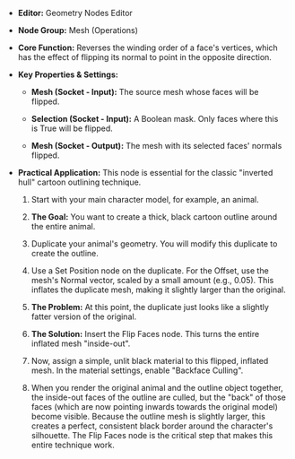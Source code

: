 - **Editor:** Geometry Nodes Editor
    
- **Node Group:** Mesh (Operations)
    
- **Core Function:** Reverses the winding order of a face's vertices, which has the effect of flipping its normal to point in the opposite direction.
    
- **Key Properties & Settings:**
    
    - **Mesh (Socket - Input):** The source mesh whose faces will be flipped.
        
    - **Selection (Socket - Input):** A Boolean mask. Only faces where this is True will be flipped.
        
    - **Mesh (Socket - Output):** The mesh with its selected faces' normals flipped.
        
- **Practical Application:** This node is essential for the classic "inverted hull" cartoon outlining technique.
    
    1. Start with your main character model, for example, an animal.
        
    2. **The Goal:** You want to create a thick, black cartoon outline around the entire animal.
        
    3. Duplicate your animal's geometry. You will modify this duplicate to create the outline.
        
    4. Use a Set Position node on the duplicate. For the Offset, use the mesh's Normal vector, scaled by a small amount (e.g., 0.05). This inflates the duplicate mesh, making it slightly larger than the original.
        
    5. **The Problem:** At this point, the duplicate just looks like a slightly fatter version of the original.
        
    6. **The Solution:** Insert the Flip Faces node. This turns the entire inflated mesh "inside-out".
        
    7. Now, assign a simple, unlit black material to this flipped, inflated mesh. In the material settings, enable "Backface Culling".
        
    8. When you render the original animal and the outline object together, the inside-out faces of the outline are culled, but the "back" of those faces (which are now pointing inwards towards the original model) become visible. Because the outline mesh is slightly larger, this creates a perfect, consistent black border around the character's silhouette. The Flip Faces node is the critical step that makes this entire technique work.